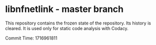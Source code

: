 # libnfnetlink - master branch

This repository contains the frozen state of the repository.
Its history is cleared. It is used only for static code
analysis with Codacy.

Commit Time: 1716961811